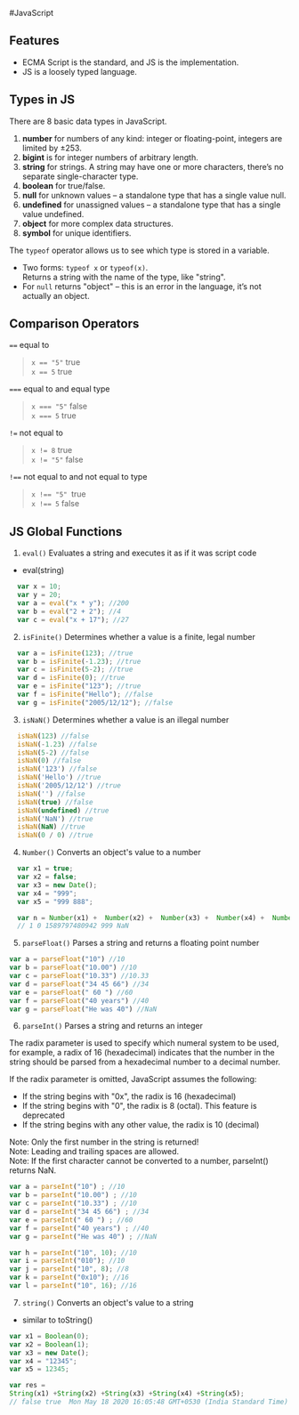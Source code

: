 #JavaScript

## Features
- ECMA Script is the standard, and JS is the implementation.
- JS is a loosely typed language.


## Types in JS
There are 8 basic data types in JavaScript.

1. **number** for numbers of any kind: integer or floating-point, integers are limited by ±253.
1. **bigint** is for integer numbers of arbitrary length.
1. **string** for strings. A string may have one or more characters, there’s no separate single-character type.
1. **boolean** for true/false.
1. **null** for unknown values – a standalone type that has a single value null.
1. **undefined** for unassigned values – a standalone type that has a single value undefined.
1. **object** for more complex data structures.
1. **symbol** for unique identifiers.

The `typeof` operator allows us to see which type is stored in a variable.

- Two forms: `typeof x` or `typeof(x)`.  
Returns a string with the name of the type, like "string".
- For `null` returns "object" – this is an error in the language, it’s not actually an object.


## Comparison Operators

`==` equal to  
> `x == "5"`	true  
`x == 5`	true

`===` equal to and equal type  
> `x === "5"`	false  
`x === 5`	true

`!=` not equal to  
> `x != 8` true   
`x != "5"` false

`!==` not equal to and not equal to type  
> `x !== "5" `true  
`x !== 5` false


## JS Global Functions

1. `eval()` 	Evaluates a string and executes it as if it was script code
- eval(string)

```javascript
  var x = 10;
  var y = 20;
  var a = eval("x * y"); //200
  var b = eval("2 + 2"); //4
  var c = eval("x + 17"); //27
```

2. `isFinite()` 	Determines whether a value is a finite, legal number

```javascript
  var a = isFinite(123); //true
  var b = isFinite(-1.23); //true
  var c = isFinite(5-2); //true
  var d = isFinite(0); //true
  var e = isFinite("123"); //true
  var f = isFinite("Hello"); //false
  var g = isFinite("2005/12/12"); //false
```

3. `isNaN()` 	Determines whether a value is an illegal number

```javascript
  isNaN(123) //false
  isNaN(-1.23) //false
  isNaN(5-2) //false
  isNaN(0) //false
  isNaN('123') //false
  isNaN('Hello') //true
  isNaN('2005/12/12') //true
  isNaN('') //false
  isNaN(true) //false
  isNaN(undefined) //true
  isNaN('NaN') //true
  isNaN(NaN) //true
  isNaN(0 / 0) //true
```
4. `Number()` 	Converts an object's value to a number

```javascript
  var x1 = true;
  var x2 = false;
  var x3 = new Date();
  var x4 = "999";
  var x5 = "999 888";

  var n = Number(x1) +  Number(x2) +  Number(x3) +  Number(x4) +  Number(x5);
  // 1 0 1589797480942 999 NaN
```

5. `parseFloat()` Parses a string and returns a floating point number

```javascript
var a = parseFloat("10") //10
var b = parseFloat("10.00") //10
var c = parseFloat("10.33") //10.33
var d = parseFloat("34 45 66") //34
var e = parseFloat(" 60 ") //60
var f = parseFloat("40 years") //40
var g = parseFloat("He was 40") //NaN
```

6. `parseInt()` 	Parses a string and returns an integer

The radix parameter is used to specify which numeral system to be used, for example, a radix of 16 (hexadecimal) indicates that the number in the string should be parsed from a hexadecimal number to a decimal number.

If the radix parameter is omitted, JavaScript assumes the following:

- If the string begins with "0x", the radix is 16 (hexadecimal)  
- If the string begins with "0", the radix is 8 (octal). This feature is deprecated  
- If the string begins with any other value, the radix is 10 (decimal)  

Note: Only the first number in the string is returned!  
Note: Leading and trailing spaces are allowed.  
Note: If the first character cannot be converted to a number, parseInt() returns NaN.  

```javascript
var a = parseInt("10") ; //10
var b = parseInt("10.00") ; //10
var c = parseInt("10.33") ; //10
var d = parseInt("34 45 66") ; //34
var e = parseInt(" 60 ") ; //60
var f = parseInt("40 years") ; //40
var g = parseInt("He was 40") ; //NaN

var h = parseInt("10", 10); //10
var i = parseInt("010"); //10
var j = parseInt("10", 8); //8
var k = parseInt("0x10"); //16
var l = parseInt("10", 16); //16
```

7. `string()` 	Converts an object's value to a string
- similar to toString()

```javascript
var x1 = Boolean(0);
var x2 = Boolean(1);
var x3 = new Date();
var x4 = "12345";
var x5 = 12345;

var res =
String(x1) +String(x2) +String(x3) +String(x4) +String(x5);
// false true  Mon May 18 2020 16:05:48 GMT+0530 (India Standard Time) 12345 12345
```